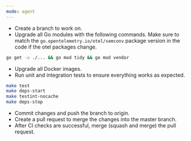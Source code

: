 ```yaml
---
mode: agent
---
```


- Create a branch to work on.
- Upgrade all Go modules with the following commands. Make sure to match the `go.opentelemetry.io/otel/semconv` package version in the code if the otel packages change.
```bash
go get -u ./... && go mod tidy && go mod vendor
```
- Upgrade all Docker images.
- Run unit and integration tests to ensure everything works as expected.
```bash
make test
make deps-start
make testint-nocache
make deps-stop
```
- Commit changes and push the branch to origin.
- Create a pull request to merge the changes into the master branch.
- After CI checks are successful, merge (squash and merge) the pull request.